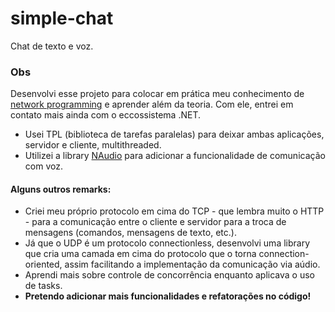 
# simple-chat
Chat de texto e voz.

### Obs
Desenvolvi esse projeto para colocar em prática meu conhecimento de [network programming](https://en.wikipedia.org/wiki/Computer_network_programming) e aprender além da teoria. Com ele, entrei em contato mais ainda com o eccossistema .NET.

 - Usei TPL (biblioteca de tarefas paralelas) para deixar ambas aplicações, servidor e cliente, multithreaded.
 - Utilizei a library [NAudio](https://github.com/naudio/NAudio) para adicionar a funcionalidade de comunicação com voz.
 
 #### Alguns outros remarks:
	
 - Criei meu próprio protocolo em cima do TCP - que lembra muito o HTTP - para a comunicação entre o cliente e servidor para a troca de mensagens (comandos, mensagens de texto, etc.).
 - Já que o UDP é um protocolo connectionless, desenvolvi uma library que cria uma camada em cima do protocolo que o torna connection-oriented, assim facilitando a implementação da comunicação via aúdio.
 - Aprendi mais sobre controle de concorrência enquanto aplicava o uso de tasks.
 - **Pretendo adicionar mais funcionalidades e refatorações no código!**
